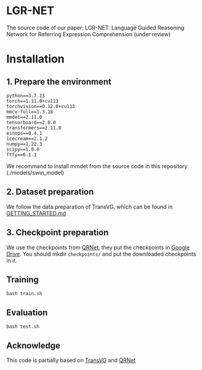 # LGR-NET
The source code of our paper: LGR-NET: Language Guided Reasoning Network for Referring Expression Comprehension (under review)
# Installation
## 1. Prepare the environment
```
python==3.7.13
torch==1.11.0+cu113
torchvision==0.12.0+cu113
mmcv-full==1.3.18
mmdet==2.11.0
tensorboard==2.8.0
transformers==2.11.0
einops==0.4.1
icecream==2.1.2
numpy==1.22.3
scipy==1.8.0
ftfy==6.1.1
```
We recommand to install mmdet from the source code in this repository (./models/swin_model)

## 2. Dataset preparation
We follow the data preparation of TransVG, which can be found in [GETTING_STARTED.md](https://github.com/djiajunustc/TransVG/blob/main/docs/GETTING_STARTED.md)

## 3. Checkpoint preparation
We use the checkpoints from [QRNet](https://github.com/LukeForeverYoung/QRNet), they put the checkpoints in [Google Drive](https://drive.google.com/drive/folders/1GTi32iEfsJdYNtcHCUQIbhMdL5YFByVF). You should mkdir `checkpoints/` and put the downloaded checkpoints in it.

## Training
```
bash train.sh
```

## Evaluation
```
bash test.sh
```

## Acknowledge
This code is partially based on [TransVG](https://github.com/djiajunustc/TransVG) and [QRNet](https://github.com/LukeForeverYoung/QRNet)